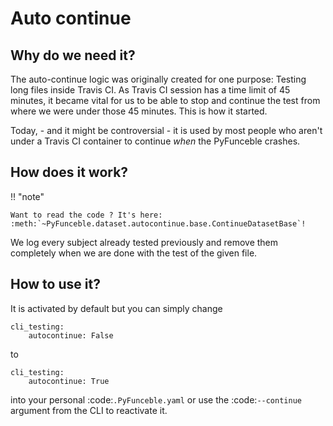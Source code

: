 # Auto continue

## Why do we need it?

The auto-continue logic was originally created for one purpose: Testing long
files inside Travis CI.
As Travis CI session has a time limit of 45 minutes, it became vital for us to
be able to stop and continue the test from where we were under those 45 minutes.
This is how it started.

Today, - and it might be controversial - it is used by most people who aren't
under a Travis CI container to continue *when* the PyFunceble crashes.

## How does it work?

!! "note"

    Want to read the code ? It's here:
    :meth:`~PyFunceble.dataset.autocontinue.base.ContinueDatasetBase`!

We log every subject already tested previously and remove them completely
when we are done with the test of the given file.

## How to use it?

It is activated by default but you can simply change

    cli_testing:
        autocontinue: False

to

    cli_testing:
        autocontinue: True


into your personal :code:`.PyFunceble.yaml` or use the :code:`--continue`
argument from the CLI to reactivate it.
